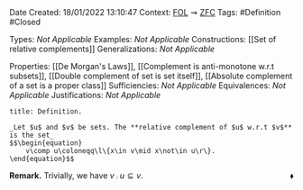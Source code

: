 <br />
<br />

Date Created: 18/01/2022 13:10:47
Context: [$\textrm{FOL}$](obsidian://open?file=First%20Order%20Logic)$\,\,\rightsquigarrow\,\,$[$\textrm{ZFC}$](obsidian://open?file=Zermelo-Fraenkel%20Set%20Theory%20with%20Choice)
Tags: #Definition #Closed 

Types: _Not Applicable_
Examples: _Not Applicable_ 
Constructions: [[Set of relative complements]]
Generalizations: _Not Applicable_

Properties: [[De Morgan's Laws]], [[Complement is anti-monotone w.r.t subsets]], [[Double complement of set is set itself]], [[Absolute complement of a set is a proper class]]
Sufficiencies: _Not Applicable_
Equivalences: _Not Applicable_
Justifications: _Not Applicable_

``` ad-Definition
title: Definition.

_Let $u$ and $v$ be sets. The **relative complement of $u$ w.r.t $v$** is the set_
$$\begin{equation}
    v\comp u\coloneqq\l\{x\in v\mid x\not\in u\r\}.
\end{equation}$$

```

**Remark.** Trivially, we have $v\comp u\subseteq v$.<span style="float:right;">$\blacklozenge$</span>
